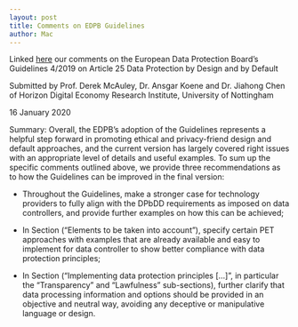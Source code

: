 ```yaml
---
layout: post
title: Comments on EDPB Guidelines
author: Mac
---
```


Linked [here](	https://doi.org/10.17639/184q-bc14) our comments on the European Data Protection Board’s
Guidelines 4/2019 on Article 25 Data Protection by Design and by Default

Submitted by Prof. Derek McAuley, Dr. Ansgar Koene and Dr. Jiahong Chen of
Horizon Digital Economy Research Institute, University of Nottingham

16 January 2020

Summary: Overall, the EDPB’s adoption of the Guidelines represents a helpful step forward in promoting
ethical and privacy-friend design and default approaches, and the current version has largely
covered right issues with an appropriate level of details and useful examples. To sum up the specific
comments outlined above, we provide three recommendations as to how the Guidelines can be
improved in the final version:

- Throughout the Guidelines, make a stronger case for technology providers to fully align with
the DPbDD requirements as imposed on data controllers, and provide further examples on
how this can be achieved;

- In Section (“Elements to be taken into account”), specify certain PET approaches with
examples that are already available and easy to implement for data controller to show
better compliance with data protection principles;

- In Section (“Implementing data protection principles […]”, in particular the “Transparency”
and “Lawfulness” sub-sections), further clarify that data processing information and options
should be provided in an objective and neutral way, avoiding any deceptive or manipulative
language or design.
